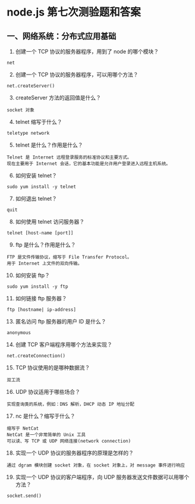 # node.js 第七次测验题和答案

## 一、网络系统：分布式应用基础

1. 创建一个 TCP 协议的服务器程序，用到了 node 的哪个模块？
```
net
```
2. 创建一个 TCP 协议的服务器程序，可以用哪个方法？
```
net.createServer()
```
3. createServer 方法的返回值是什么？
```
socket 对象
```
4. telnet 缩写于什么？
```
teletype network
```
5. telnet 是什么？作用是什么？
```
Telnet 是 Internet 远程登录服务的标准协议和主要方式。
现在主要用于 Internet 会话，它的基本功能是允许用户登录进入远程主机系统。
```
6. 如何安装 telnet？
```
sudo yum install -y telnet
```
7. 如何退出 telnet？
```
quit
```
8. 如何使用 telnet 访问服务器？
```
telnet [host-name [port]]
```
9. ftp 是什么？作用是什么？
```
FTP 是文件传输协议，缩写于 File Transfer Protocol。
用于 Internet 上文件的双向传输。
```
10. 如何安装 ftp？
```
sudo yum install -y ftp
```
11. 如何链接 ftp 服务器？
```
ftp [hostname| ip-address]
```
13. 匿名访问 ftp 服务器的用户 ID 是什么？
```
anonymous
```
14. 创建 TCP 客户端程序用哪个方法来实现？  
```
net.createConnection()
```
15. TCP 协议使用的是哪种数据流？  
```
双工流
```
16. UDP 协议适用于哪些场合？
```
实现查询类的系统，例如：DNS 解析，DHCP 动态 IP 地址分配
```
17. nc 是什么？缩写于什么？
```
缩写于 NetCat
NetCat 是一个非常简单的 Unix 工具
可以读、写 TCP 或 UDP 网络连接(network connection)
```
18. 实现一个 UDP 协议的服务器程序的原理是怎样的？  
```
通过 dgram 模块创建 socket 对象，在 socket 对象上，对 message 事件进行响应
```
19. 实现一个 UDP 协议的客户端程序，向 UDP 服务器发送文件数据可以用哪个方法？
```
socket.send()
```
